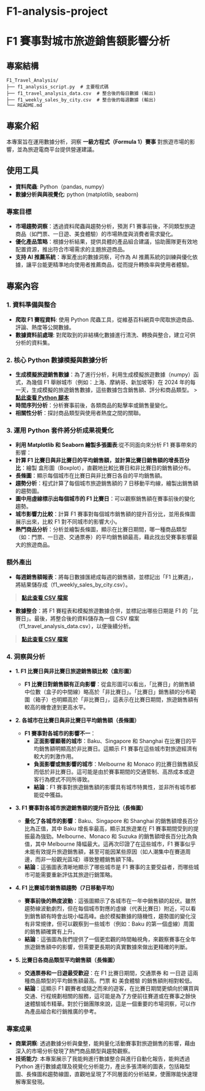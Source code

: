 # F1-analysis-project
# F1 賽事對城市旅遊銷售額影響分析

## 專案結構
```
F1_Travel_Analysis/
├── f1_analysis_script.py  # 主要程式碼
├── f1_travel_analysis_data.csv  # 整合後的每日數據 (輸出)
├── f1_weekly_sales_by_city.csv  # 整合後的每週數據 (輸出)
└── README.md
```

## 專案介紹
本專案旨在運用數據分析，洞察 **一級方程式（Formula 1）賽事** 對旅遊市場的影響，並為旅遊電商平台提供營運建議。

## 使用工具
- **資料爬蟲**: Python（pandas, numpy）
- **數據分析與與視覺化**: python (matplotlib, seaborn)

### 專案目標
* **市場趨勢洞察**：透過資料爬蟲與趨勢分析，預測 F1 賽事前後，不同類型旅遊商品（如門票、一日遊、美食體驗）的市場熱度與消費者需求變化。
* **優化產品策略**：根據分析結果，提供具體的產品組合建議，協助團隊更有效地配置資源，推出符合市場需求的主題旅遊商品。
* **支持 AI 推薦系統**：專案產出的數據洞察，可作為 AI 推薦系統的訓練與優化依據，讓平台能更精準地向使用者推薦商品，從而提升轉換率與使用者體驗。

## 專案內容
### 1. 資料準備與整合
- **爬取 F1 賽程資料**: 使用 Python 爬蟲工具，從維基百科網頁中爬取旅遊商品、評論、熱度等公開數據。
- **數據資料前處理**: 對爬取到的非結構化數據進行清洗、轉換與整合，建立可供分析的資料集。

### 2. 核心 Python 數據模擬與數據分析
- **生成模擬旅遊銷售數據**：為了進行分析，利用生成模擬旅遊數據（numpy）函式，為幾個 F1 舉辦城市（例如：上海、摩納哥、新加坡等）在 2024 年的每一天，生成模擬的旅遊銷售數據，這些數據包含銷售額、評分和商品類型。 > **[點此查看 Python 腳本](sql/project_analysis.sql)**
- **時間序列分析**：分析賽事前後，各類商品的點擊率或銷售量變化。
- **相關性分析**：探討商品類型與使用者熱度之間的關聯。

### 3. 運用 Python 套件將分析成果視覺化
- **利用 Matplotlib 和 Seaborn 繪製多張圖表**:從不同面向來分析 F1 賽事帶來的影響：
- **計算 F1 比賽日與非比賽日的平均銷售額，並計算比賽日銷售額的增長百分比**：繪製 盒形圖（Boxplot），直觀地比較比賽日和非比賽日的銷售額分布。
- **長條圖**：顯示每個城市在比賽日與非比賽日各自的平均銷售額。
- **趨勢分析**：程式計算了每個城市旅遊銷售額的 7 日移動平均線，繪製出銷售額的趨勢圖。
- **圖中用虛線標示出每個城市的 F1 比賽日**：可以觀察銷售額在賽事前後的變化趨勢。
- **城市影響力比較**：計算 F1 賽事對每個城市銷售額的提升百分比，並用長條圖展示出來，比較 F1 對不同城市的影響大小。
- **熱門商品分析**：分析並繪製長條圖，顯示在比賽日期間，哪一種商品類型（如：門票、一日遊、交通票券）的平均銷售額最高，藉此找出受賽事影響最大的旅遊商品。

### 額外產出
- **每週銷售額報表**：將每日數據匯總成每週的銷售額，並標記出「F1 比賽週」，將結果儲存成（f1_weekly_sales_by_city.csv）。
> **[點此查看 CSV 檔案]()**
- **數據整合**：將 F1 賽程表和模擬旅遊數據合併，並標記出哪些日期是 F1 的「比賽日」。最後，將整合後的資料儲存為一個 CSV 檔案（f1_travel_analysis_data.csv），以便後續分析。
> **[點此查看 CSV 檔案]()**

### 4. 洞察與分析
- **1. F1 比賽日與非比賽日旅遊銷售額比較（盒形圖）**
  - **F1 比賽日對銷售額有正向影響**：從盒形圖可以看出，「比賽日」的銷售額中位數（盒子的中間線）略高於「非比賽日」。「比賽日」銷售額的分布範圍（箱子）也明顯高於「非比賽日」，這表示在比賽日期間，旅遊銷售額有較高的機會達到更高水平。

- **2. 各城市在比賽日與非比賽日平均銷售額（長條圖）**
  - **F1 賽事對各城市的影響不一**：
    - **正面影響顯著的城市**：Baku、Singapore 和 Shanghai 在比賽日的平均銷售額明顯高於非比賽日。這顯示 F1 賽事在這些城市對旅遊經濟有較大的刺激作用。
    - **負面影響或無影響的城市**：Melbourne 和 Monaco 的比賽日銷售額反而低於非比賽日。這可能是由於賽事期間的交通管制、高昂成本或遊客行為模式不同所導致。
    - **結論**：F1 賽事對旅遊銷售額的影響具有城市特異性，並非所有城市都能從中獲益。

- **3. F1 賽事對各城市旅遊銷售額的提升百分比（長條圖）**
    - **量化了各城市的影響**：Baku、Singapore 和 Shanghai 的銷售額增長百分比為正值，其中 Baku 增長率最高，顯示其旅遊業在 F1 賽事期間受到的提振最為強勁。Melbourne、Monaco 和 Suzuka 的銷售額增長百分比為負值，其中 Melbourne 降幅最大。這再次印證了在這些城市，F1 賽事似乎未能有效提升旅遊銷售額，甚至可能因某些原因（如人潮集中在賽道周邊，而非一般觀光區域）導致整體銷售額下降。
    - **結論**：這張圖表清晰地顯示了哪些城市是 F1 賽事的主要受益者，而哪些城市可能需要重新評估其旅遊行銷策略。

- **4. F1 比賽城市銷售額趨勢（7日移動平均）**
    - **賽事前後的熱度波動**：這張圖顯示了各城市在一年中銷售額的起伏。雖然趨勢線波動劇烈，但在每個城市對應的虛線（代表比賽日）附近，可以看到銷售額有時會出現小幅高峰。由於模擬數據的隨機性，趨勢圖的變化沒有非常規律，但可以觀察到一些城市（例如：Baku 的第一個虛線）周圍的銷售額確實有上升。
    - **結論**：這張圖為我們提供了一個更宏觀的時間軸視角，來觀察賽事在全年旅遊銷售額中的影響，但需要更長期的真實數據來做出更精確的判斷。

- **5. 比賽日各商品類型平均銷售額（長條圖）**
    - **交通票券和一日遊最受歡迎**：在 F1 比賽日期間，交通票券 和 一日遊 這兩種商品類型的平均銷售額最高。門票 和 美食體驗 的銷售額則相對較低。
    - **結論**：這顯示 F1 觀賽者或隨之而來的遊客，在比賽日期間更傾向於購買與交通、行程規劃相關的服務，這可能是為了方便前往賽道或在賽事之餘快速體驗城市精華。對於行銷團隊來說，這是一個重要的市場洞察，可以作為產品組合和行銷推廣的參考。

### 專案成果
- **商業洞察**: 透過數據分析與彙整，能夠量化活動賽事對旅遊銷售的影響，藉由深入的市場分析發現了熱門商品類型與趨勢觀察。
- **技術能力**: 本專案展示了我能夠進行數據整合與進行自動化報告，能夠透過 Python 進行數據處理及視覺化分析能力，產出多張清晰的圖表，包括箱型圖、長條圖和趨勢線圖，直觀地呈現了不同層面的分析結果，使團隊能快速理解專案發現。
